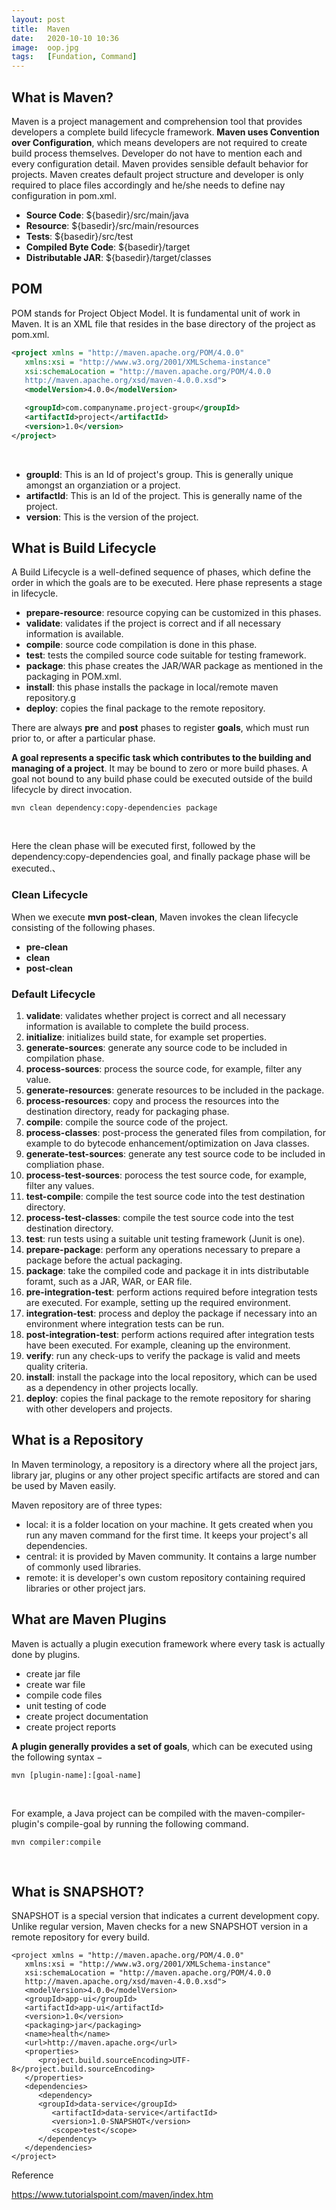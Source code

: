```yaml
---
layout: post
title:  Maven
date:   2020-10-10 10:36
image:  oop.jpg
tags:   [Fundation, Command]
---
```


## What is Maven?

Maven is a project management and comprehension tool that provides developers a complete build lifecycle framework. **Maven uses Convention over Configuration**, which means developers are not required to create build process themselves. Developer do not have to mention each and every configuration detail. Maven provides sensible default behavior for projects. Maven creates default project structure and developer is only required to place files accordingly and he/she needs to define nay configuration in pom.xml.

* **Source Code**: ${basedir}/src/main/java
* **Resource**: ${basedir}/src/main/resources
* **Tests**: ${basedir}/src/test
* **Compiled Byte Code**: ${basedir}/target
* **Distributable JAR**: ${basedir}/target/classes

## POM

POM stands for Project Object Model. It is fundamental unit of work in Maven. It is an XML file that resides in the base directory of the project as pom.xml.

```xml
<project xmlns = "http://maven.apache.org/POM/4.0.0"
   xmlns:xsi = "http://www.w3.org/2001/XMLSchema-instance"
   xsi:schemaLocation = "http://maven.apache.org/POM/4.0.0
   http://maven.apache.org/xsd/maven-4.0.0.xsd">
   <modelVersion>4.0.0</modelVersion>

   <groupId>com.companyname.project-group</groupId>
   <artifactId>project</artifactId>
   <version>1.0</version>
</project>
```

<!-- Line breaks -->
<br />

* **groupId**: This is an Id of project's group. This is generally unique amongst an organziation or a project.
* **artifactId**: This is an Id of the project. This is generally name of the project.
* **version**: This is the version of the project.

## What is Build Lifecycle

A Build Lifecycle is a well-defined sequence of phases, which define the order in which the goals are to be executed. Here phase represents a stage in lifecycle. 

* **prepare-resource**: resource copying can be customized in this phases.
* **validate**: validates if the project is correct and if all necessary information is available.
* **compile**: source code compilation is done in this phase.
* **test**: tests the compiled source code suitable for testing framework.
* **package**: this phase creates the JAR/WAR package as mentioned in the packaging in POM.xml.
* **install**: this phase installs the package in local/remote maven repository.g
* **deploy**: copies the final package to the remote repository.

There are always **pre** and **post** phases to register **goals**, which must run prior to, or after a particular phase.

**A goal represents a specific task which contributes to the building and managing of a project**. It may be bound to zero or more build phases. A goal not bound to any build phase could be executed outside of the build lifecycle by direct invocation.

```
mvn clean dependency:copy-dependencies package
```

<!-- Line breaks -->
<br />

Here the clean phase will be executed first, followed by the dependency:copy-dependencies goal, and finally package phase will be executed.、

### Clean Lifecycle

When we execute **mvn post-clean**, Maven invokes the clean lifecycle consisting of the following phases.

* **pre-clean**
* **clean**
* **post-clean**

### Default Lifecycle

1. **validate**: validates whether project is correct and all necessary information is available to complete the build process.
2. **initialize**: initializes build state, for example set properties.
3. **generate-sources**: generate any source code to be included in compilation phase.
4. **process-sources**: process the source code, for example, filter any value.
5. **generate-resources**: generate resources to be included in the package.
6. **process-resources**: copy and process the resources into the destination directory, ready for packaging phase.
7. **compile**: compile the source code of the project.
8. **process-classes**: post-process the generated files from compilation, for example to do bytecode enhancement/optimization on Java classes.
9. **generate-test-sources**: generate any test source code to be included in compliation phase.
10. **process-test-sources**: porocess the test source code, for example, filter any values.
11. **test-compile**: compile the test source code into the test destination directory.
12. **process-test-classes**: compile the test source code into the test destination directory.
13.	**test**: run tests using a suitable unit testing framework (Junit is one).
14.	**prepare-package**: perform any operations necessary to prepare a package before the actual packaging.
15.	**package**: take the compiled code and package it in ints distributable foramt, such as a JAR, WAR, or EAR file.
16. **pre-integration-test**: perform actions required before integration tests are executed. For example, setting up the required environment.
17. **integration-test**: process and deploy the package if necessary into an environment where integration tests can be run.
18. **post-integration-test**: perform actions required after integration tests have been executed. For example, cleaning up the environment.
19. **verify**: run any check-ups to verify the package is valid and meets quality criteria.
20.	**install**: install the package into the local repository, which can be used as a dependency in other projects locally.
21.	**deploy**: copies the final package to the remote repository for sharing with other developers and projects.

## What is a Repository

In Maven terminology, a repository is a directory where all the project jars, library jar, plugins or any other project specific artifacts are stored and can be used by Maven easily.

Maven repository are of three types:

* local: it is a folder location on your machine. It gets created when you run any maven command for the first time. It keeps your project's all dependencies.
* central: it is provided by Maven community. It contains a large number of commonly used libraries.
* remote: it is developer's own custom repository containing required libraries or other project jars.

## What are Maven Plugins

Maven is actually a plugin execution framework where every task is actually done by plugins.

* create jar file
* create war file
* compile code files
* unit testing of code
* create project documentation
* create project reports

**A plugin generally provides a set of goals**, which can be executed using the following syntax −

```
mvn [plugin-name]:[goal-name]
```

<!-- Line breaks -->
<br />

For example, a Java project can be compiled with the maven-compiler-plugin's compile-goal by running the following command.

```
mvn compiler:compile
```

<!-- Line breaks -->
<br />

## What is SNAPSHOT?

SNAPSHOT is a special version that indicates a current development copy. Unlike regular version, Maven checks for a new SNAPSHOT version in a remote repository for every build.

```
<project xmlns = "http://maven.apache.org/POM/4.0.0" 
   xmlns:xsi = "http://www.w3.org/2001/XMLSchema-instance"
   xsi:schemaLocation = "http://maven.apache.org/POM/4.0.0 
   http://maven.apache.org/xsd/maven-4.0.0.xsd">
   <modelVersion>4.0.0</modelVersion>
   <groupId>app-ui</groupId>
   <artifactId>app-ui</artifactId>
   <version>1.0</version>
   <packaging>jar</packaging>
   <name>health</name>
   <url>http://maven.apache.org</url>
   <properties>
      <project.build.sourceEncoding>UTF-8</project.build.sourceEncoding>
   </properties>
   <dependencies>
      <dependency>
      <groupId>data-service</groupId>
         <artifactId>data-service</artifactId>
         <version>1.0-SNAPSHOT</version>
         <scope>test</scope>
      </dependency>
   </dependencies>
</project>
```

Reference

<https://www.tutorialspoint.com/maven/index.htm>